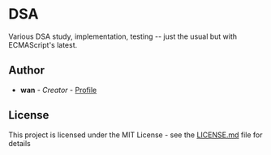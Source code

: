 # DSA

Various DSA study, implementation, testing -- just the usual but with ECMAScript's latest.

## Author

* **wan** - *Creator* - [Profile](https://github.com/sakuwan)

## License

This project is licensed under the MIT License - see the [LICENSE.md](LICENSE.md) file for details
